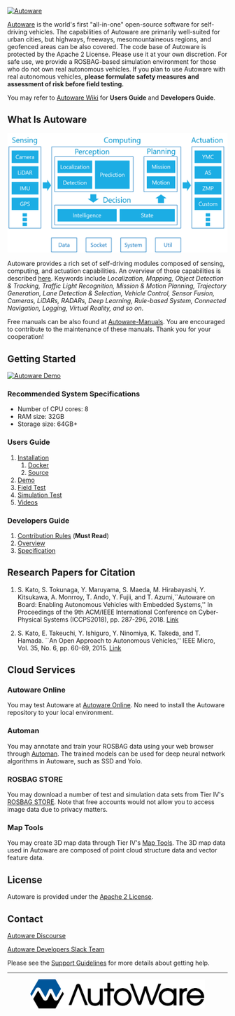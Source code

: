[![Autoware](https://www.autoware.ai/static/img/autoware_web_img.png)](https://www.autoware.ai)

[Autoware](https://www.autoware.ai) is the world's first "all-in-one" open-source software for self-driving vehicles. The capabilities of Autoware are primarily well-suited for urban cities, but highways, freeways, mesomountaineous regions, and geofenced areas can be also covered. The code base of Autoware is protected by the Apache 2 License. Please use it at your own discretion. For safe use, we provide a ROSBAG-based simulation environment for those who do not own real autonomous vehicles. If you plan to use Autoware with real autonomous vehicles, **please formulate safety measures and assessment of risk before field testing.**

You may refer to [Autoware Wiki](https://gitlab.com/autowarefoundation/autoware.ai/autoware/wikis/home) for **Users Guide** and **Developers Guide**.

## What Is Autoware

[![Autoware Overview](docs/images/autoware_overview.png)](https://github.com/CPFL/Autoware/wiki/Overview)

Autoware provides a rich set of self-driving modules composed of sensing, computing, and actuation capabilities. An overview of those capabilities is described [here](https://github.com/CPFL/Autoware/wiki/Overview). Keywords include *Localization, Mapping, Object Detection & Tracking, Traffic Light Recognition, Mission & Motion Planning, Trajectory Generation, Lane Detection & Selection, Vehicle Control, Sensor Fusion, Cameras, LiDARs, RADARs, Deep Learning, Rule-based System, Connected Navigation, Logging, Virtual Reality, and so on*.

Free manuals can be also found at [Autoware-Manuals](https://github.com/CPFL/Autoware-Manuals). You are encouraged to contribute to the maintenance of these manuals. Thank you for your cooperation!

## Getting Started

[![Autoware Demo](docs/images/autoware_demo.png)](https://github.com/CPFL/Autoware/wiki/Demo)

### Recommended System Specifications

- Number of CPU cores: 8
- RAM size: 32GB
- Storage size: 64GB+

### Users Guide

1. [Installation](https://gitlab.com/autowarefoundation/autoware.ai/autoware/wikis/Installation)
    1. [Docker](https://gitlab.com/autowarefoundation/autoware.ai/autoware/wikis/Docker)
    1. [Source](https://gitlab.com/autowarefoundation/autoware.ai/autoware/wikis/Source-Build)
1. [Demo](https://gitlab.com/autowarefoundation/autoware.ai/autoware/wikis/ROSBAG-Demo)
1. [Field Test](https://gitlab.com/autowarefoundation/autoware.ai/autoware/wikis/Field-Test)
1. [Simulation Test](https://gitlab.com/autowarefoundation/autoware.ai/autoware/wikis/Simulation-Demo)
1. [Videos](https://gitlab.com/autowarefoundation/autoware.ai/autoware/wikis/Videos)

### Developers Guide

1. [Contribution Rules](https://gitlab.com/autowarefoundation/autoware.ai/autoware/wikis/Contributing-to-Autoware) (**Must Read**)
1. [Overview](https://gitlab.com/autowarefoundation/autoware.ai/autoware/wikis/Overvieww)
1. [Specification](https://gitlab.com/autowarefoundation/autoware.ai/autoware/wikis/Specification)


## Research Papers for Citation

1. S. Kato, S. Tokunaga, Y. Maruyama, S. Maeda, M. Hirabayashi, Y. Kitsukawa, A. Monrroy, T. Ando, Y. Fujii, and T. Azumi,``Autoware on Board: Enabling Autonomous Vehicles with Embedded Systems,'' In Proceedings of the 9th ACM/IEEE International Conference on Cyber-Physical Systems (ICCPS2018),  pp. 287-296, 2018. [Link](https://dl.acm.org/citation.cfm?id=3207930)

2. S. Kato, E. Takeuchi, Y. Ishiguro, Y. Ninomiya, K. Takeda, and T. Hamada. ``An Open Approach to Autonomous Vehicles,'' IEEE Micro, Vol. 35, No. 6, pp. 60-69, 2015. [Link](https://ieeexplore.ieee.org/document/7368032/)

## Cloud Services

### Autoware Online

You may test Autoware at [Autoware Online](http://autoware.online/). No need to install the Autoware repository to your local environment.

### Automan

You may annotate and train your ROSBAG data using your web browser through [Automan](https://www.automan.ai). The trained models can be used for deep neural network algorithms in Autoware, such as SSD and Yolo.

### ROSBAG STORE

You may download a number of test and simulation data sets from Tier IV's [ROSBAG STORE](https://rosbag.tier4.jp). Note that free accounts would not allow you to access image data due to privacy matters. 

### Map Tools

You may create 3D map data through Tier IV's [Map Tools](https://maptools.tier4.jp/). The 3D map data used in Autoware are composed of point cloud structure data and vector feature data.

## License

Autoware is provided under the [Apache 2 License](https://gitlab.com/autowarefoundation/autoware.ai/autoware/blob/master/LICENSE).

## Contact

[Autoware Discourse](https://discourse.ros.org/c/autoware)

[Autoware Developers Slack Team](https://autoware.herokuapp.com/)

Please see the [Support Guidelines](https://gitlab.com/autowarefoundation/autoware.ai/autoware/wikis/Support-guidelines) for more details about getting help.

***
<div align="center"><img src="docs/images/autoware_logo_1.png" width="400"/></div>
